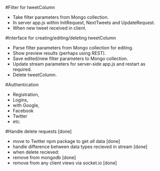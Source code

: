 #Filter for tweetColumn

- Take filter parameters from Mongo collection.  
- In server app.js within InitRequest, NextTweets and UpdateRequest.  
- When new tweet received in client.  

#Interface for creating/editing/deleting tweetColumn

- Parse filter parameters from Mongo collection for editing.  
- Show preview results (perhaps using REST).  
- Save edited/new filter parameters to Mongo collection.  
- Update stream parameters for server-side app.js and restart as required.  
- Delete tweetColumn.  

#Authentication
- Registration, 
- Logins, 
 - with Google, 
 - Facebook
 - Twitter
 - etc.

#Handle delete requests [done]
- move to Twitter npm package to get *all* data [done]
- handle difference between data types recieved in stream [done]
- when delete recieved:
 - remove from mongodb [done]
 - remove from any client views via socket.io [done]
